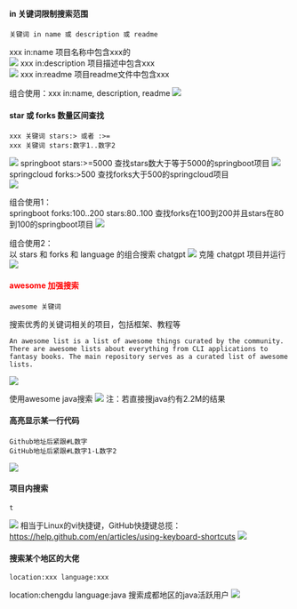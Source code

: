#### in 关键词限制搜索范围
```
关键词 in name 或 description 或 readme
```
xxx in:name 项目名称中包含xxx的  
![](whereInName.png)
xxx in:description 项目描述中包含xxx  
![](whereInDescription.png)
xxx in:readme 项目readme文件中包含xxx

组合使用：xxx in:name, description, readme
![](whereInNameDerscriptionReadme.png)


#### star 或 forks 数量区间查找
```
xxx 关键词 stars:> 或者 :>=
xxx 关键词 stars:数字1..数字2
```
![](未使用任何命令时搜索结果数.png)
springboot stars:>=5000 查找stars数大于等于5000的springboot项目
![](使用stars命令后的搜索结果数.png)
springcloud forks:>500 查找forks大于500的springcloud项目  
![](使用forks命令后的搜索结果数.png)

组合使用1：  
springboot forks:100..200 stars:80..100 查找forks在100到200并且stars在80到100的springboot项目
![](使用stars和forks后的搜索结果数.png)

组合使用2：  
以 stars 和 forks 和 language 的组合搜索 chatgpt 
![](stars和forks和language的组合命令搜索chatgpt.png)
克隆 chatgpt 项目并运行
![](克隆chatgpt项目并运行.png)

#### <font color = 'red'>awesome 加强搜索</font>
```
awesome 关键词
```
搜索优秀的关键词相关的项目，包括框架、教程等
```
An awesome list is a list of awesome things curated by the community. There are awesome lists about everything from CLI applications to fantasy books. The main repository serves as a curated list of awesome lists. 
```
![](awesome配图.png)  

使用awesome java搜索
![](使用awesomeJava搜索.png)
注：若直接搜java约有2.2M的结果

#### 高亮显示某一行代码
```
Github地址后紧跟#L数字
GitHub地址后紧跟#L数字1-L数字2
```
![](GitHub高亮显示代码.png)

#### 项目内搜索
``` 
t
```
![](t字母远端快速搜索.png)
相当于Linux的vi快捷键，GitHub快捷键总揽：
https://help.github.com/en/articles/using-keyboard-shortcuts 
![](GitHub快捷键总览.png)

#### 搜索某个地区的大佬
``` 
location:xxx language:xxx
```
location:chengdu language:java 搜索成都地区的java活跃用户
![](搜索某个地区的活跃用户.png)